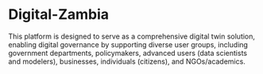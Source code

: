 # Digital-Zambia
This platform is designed to serve as a comprehensive digital twin solution, enabling digital governance by supporting diverse user groups, including government departments, policymakers, advanced users (data scientists and modelers), businesses, individuals (citizens), and NGOs/academics. 
